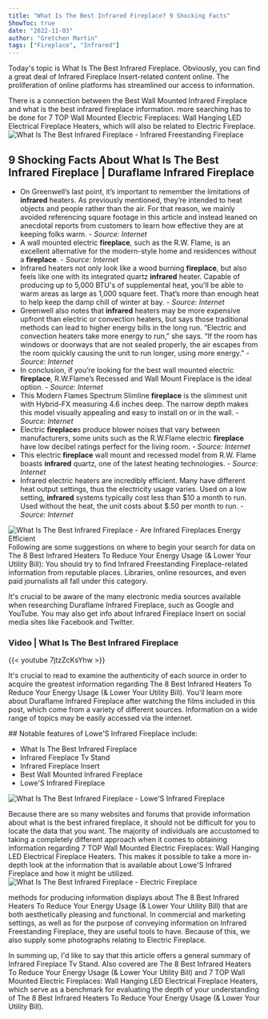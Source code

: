 ```yaml
---
title: "What Is The Best Infrared Fireplace? 9 Shocking Facts"
ShowToc: true 
date: "2022-11-03"
author: "Gretchen Martin" 
tags: ["Fireplace", "Infrared"]
---
```


Today's topic is What Is The Best Infrared Fireplace. Obviously, you can find a great deal of Infrared Fireplace Insert-related content online. The proliferation of online platforms has streamlined our access to information.

There is a connection between the Best Wall Mounted Infrared Fireplace and what is the best infrared fireplace information. more searching has to be done for 7 TOP Wall Mounted Electric Fireplaces: Wall Hanging LED Electrical Fireplace Heaters, which will also be related to Electric Fireplace.
<img loading="lazy" src="https://www.picclickimg.com/r6oAAOSwY9di~i25/Duraflame-Infrared-Quartz-Electric-Fireplace-Stove-Heater.jpg" onerror="this.onerror=null;this.src='https://blogger.googleusercontent.com/img/a/AVvXsEhe7F7TRXHtjiKvHb5vS7DmnxvpHiDyoYyYvm1nHB3Qp2_w3BnM6A2eq4v7FYxCC9bfZt3a9vIMtAYEKUiaDQbHMg-ViyGmRIj39MLp0bGFfgfYw1Dc9q_H-T0wiTm3l0Uq42dETrN9eC8aGJ9_IORZsxST1AcLR7np1koOfcc7tnHa4S8Mwz_xD9d0=s16000';" alt="What Is The Best Infrared Fireplace - Infrared Freestanding Fireplace" >

## 9 Shocking Facts About What Is The Best Infrared Fireplace | Duraflame Infrared Fireplace
-   On Greenwell’s last point, it’s important to remember the limitations of **infrared** heaters. As previously mentioned, they’re intended to heat objects and people rather than the air. For that reason, we mainly avoided referencing square footage in this article and instead leaned on anecdotal reports from customers to learn how effective they are at keeping folks warm. - <cite>Source: Internet</cite>
-   A wall mounted electric **fireplace**, such as the R.W. Flame, is an excellent alternative for the modern-style home and residences without a **fireplace**. - <cite>Source: Internet</cite>
-   Infrared heaters not only look like a wood burning **fireplace**, but also feels like one with its integrated quartz **infrared** heater. Capable of producing up to 5,000 BTU's of supplemental heat, you'll be able to warm areas as large as 1,000 square feet. That’s more than enough heat to help keep the damp chill of winter at bay. - <cite>Source: Internet</cite>
-   Greenwell also notes that **infrared** heaters may be more expensive upfront than electric or convection heaters, but says those traditional methods can lead to higher energy bills in the long run. “Electric and convection heaters take more energy to run,” she says. “If the room has windows or doorways that are not sealed properly, the air escapes from the room quickly causing the unit to run longer, using more energy.” - <cite>Source: Internet</cite>
-   In conclusion, if you’re looking for the best wall mounted electric **fireplace**, R.W.Flame’s Recessed and Wall Mount Fireplace is the ideal option. - <cite>Source: Internet</cite>
-   This Modern Flames Spectrum Slimline **fireplace** is the slimmest unit with Hybrid-FX measuring 4.6 inches deep. The narrow depth makes this model visually appealing and easy to install on or in the wall. - <cite>Source: Internet</cite>
-   Electric **fireplace**s produce blower noises that vary between manufacturers, some units such as the R.W.Flame electric **fireplace** have low decibel ratings perfect for the living room. - <cite>Source: Internet</cite>
-   This electric **fireplace** wall mount and recessed model from R.W. Flame boasts **infrared** quartz, one of the latest heating technologies. - <cite>Source: Internet</cite>
-   Infrared electric heaters are incredibly efficient. Many have different heat output settings, thus the electricity usage varies. Used on a low setting, **infrared** systems typically cost less than $10 a month to run. Used without the heat, the unit costs about $.50 per month to run. - <cite>Source: Internet</cite>


<img loading="lazy" src="https://lookaside.fbsbx.com/lookaside/crawler/media/?media_id=6354193417941505" onerror="this.onerror=null;this.src='https://blogger.googleusercontent.com/img/a/AVvXsEhe7F7TRXHtjiKvHb5vS7DmnxvpHiDyoYyYvm1nHB3Qp2_w3BnM6A2eq4v7FYxCC9bfZt3a9vIMtAYEKUiaDQbHMg-ViyGmRIj39MLp0bGFfgfYw1Dc9q_H-T0wiTm3l0Uq42dETrN9eC8aGJ9_IORZsxST1AcLR7np1koOfcc7tnHa4S8Mwz_xD9d0=s16000';" alt="What Is The Best Infrared Fireplace - Are Infrared Fireplaces Energy Efficient" >
Following are some suggestions on where to begin your search for data on The 8 Best Infrared Heaters To Reduce Your Energy Usage (& Lower Your Utility Bill):
You should try to find Infrared Freestanding Fireplace-related information from reputable places. Libraries, online resources, and even paid journalists all fall under this category.

It's crucial to be aware of the many electronic media sources available when researching Duraflame Infrared Fireplace, such as Google and YouTube. You may also get info about Infrared Fireplace Insert on social media sites like Facebook and Twitter.

### Video | What Is The Best Infrared Fireplace
{{< youtube 7jtzZcKsYhw >}} 


It's crucial to read to examine the authenticity of each source in order to acquire the greatest information regarding The 8 Best Infrared Heaters To Reduce Your Energy Usage (& Lower Your Utility Bill).
You'll learn more about Duraflame Infrared Fireplace after watching the films included in this post, which come from a variety of different sources. Information on a wide range of topics may be easily accessed via the internet.
<script async="async" data-cfasync="false" src="//normallydemandedalter.com/fe63df3c5408708b15d8dc3d9b206b31/invoke.js"></script>
<div id="container-fe63df3c5408708b15d8dc3d9b206b31"></div>
## Notable features of Lowe'S Infrared Fireplace include:

- What Is The Best Infrared Fireplace
- Infrared Fireplace Tv Stand
- Infrared Fireplace Insert
- Best Wall Mounted Infrared Fireplace
- Lowe'S Infrared Fireplace

 <img loading="lazy" src="https://m.media-amazon.com/images/I/41btVkCnKmL._SL500_.jpg" onerror="this.onerror=null;this.src='https://blogger.googleusercontent.com/img/a/AVvXsEhe7F7TRXHtjiKvHb5vS7DmnxvpHiDyoYyYvm1nHB3Qp2_w3BnM6A2eq4v7FYxCC9bfZt3a9vIMtAYEKUiaDQbHMg-ViyGmRIj39MLp0bGFfgfYw1Dc9q_H-T0wiTm3l0Uq42dETrN9eC8aGJ9_IORZsxST1AcLR7np1koOfcc7tnHa4S8Mwz_xD9d0=s16000';" alt="What Is The Best Infrared Fireplace - Lowe'S Infrared Fireplace" >

Because there are so many websites and forums that provide information about what is the best infrared fireplace, it should not be difficult for you to locate the data that you want.
The majority of individuals are accustomed to taking a completely different approach when it comes to obtaining information regarding 7 TOP Wall Mounted Electric Fireplaces: Wall Hanging LED Electrical Fireplace Heaters. This makes it possible to take a more in-depth look at the information that is available about Lowe'S Infrared Fireplace and how it might be utilized.
<img loading="lazy" src="https://i5.walmartimages.com/asr/93c83310-c1e3-42ad-b128-301205fa3485.1c619d5edb72c9fabdb5ab6718d55f7d.jpeg" onerror="this.onerror=null;this.src='https://blogger.googleusercontent.com/img/a/AVvXsEhe7F7TRXHtjiKvHb5vS7DmnxvpHiDyoYyYvm1nHB3Qp2_w3BnM6A2eq4v7FYxCC9bfZt3a9vIMtAYEKUiaDQbHMg-ViyGmRIj39MLp0bGFfgfYw1Dc9q_H-T0wiTm3l0Uq42dETrN9eC8aGJ9_IORZsxST1AcLR7np1koOfcc7tnHa4S8Mwz_xD9d0=s16000';" alt="What Is The Best Infrared Fireplace - Electric Fireplace" >

methods for producing information displays about The 8 Best Infrared Heaters To Reduce Your Energy Usage (& Lower Your Utility Bill) that are both aesthetically pleasing and functional. In commercial and marketing settings, as well as for the purpose of conveying information on Infrared Freestanding Fireplace, they are useful tools to have. Because of this, we also supply some photographs relating to Electric Fireplace.

In summing up, I'd like to say that this article offers a general summary of Infrared Fireplace Tv Stand. Also covered are The 8 Best Infrared Heaters To Reduce Your Energy Usage (& Lower Your Utility Bill) and 7 TOP Wall Mounted Electric Fireplaces: Wall Hanging LED Electrical Fireplace Heaters, which serve as a benchmark for evaluating the depth of your understanding of The 8 Best Infrared Heaters To Reduce Your Energy Usage (& Lower Your Utility Bill).
	

